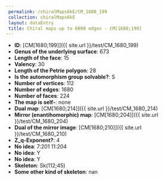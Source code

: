 ```yaml
--- 
 permalink: /chiralMaps6kE/CM_1680_199 
 collection: chiralMaps6kE
 layout: dataEntry
 title: Chiral maps up to 6000 edges - CM[1680;199]
---
```


- **ID**: [CM[1680;199]]({{ site.url }}/test/CM_1680_199)
- **Genus of the underlying surface**: 673
- **Length of the face**: 15
- **Valency**: 30
- **Length of the Petrie polygon**: 28
- **Is the automorphism group solvable?**: S
- **Number of vertices**: 112
- **Number of edges**: 1680
- **Number of faces**: 224
- **The map is self-**: none
- **Dual map**: [CM[1680;214]]({{ site.url }}/test/CM_1680_214)
- **Mirror (enantihomorphic) map**: [CM[1680;204]]({{ site.url }}/test/CM_1680_204)
- **Dual of the mirror image**: [CM[1680;210]]({{ site.url }}/test/CM_1680_210)
- **Z_q-Exponent?**: 4
- **No idea**:  7:201 11:204
- **No idea**: Y
- **No idea**: Y
- **Skeleton**: Sk(112;45)
- **Some other kind of skeleton**: nan
